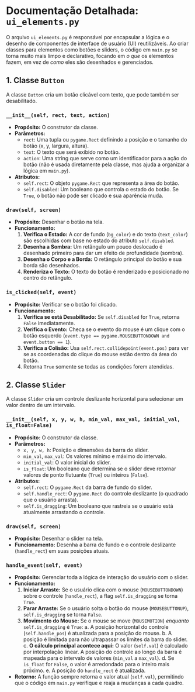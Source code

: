 # Documentação Detalhada: `ui_elements.py`

O arquivo `ui_elements.py` é responsável por encapsular a lógica e o desenho de componentes de interface de usuário (UI) reutilizáveis. Ao criar classes para elementos como botões e sliders, o código em `main.py` se torna muito mais limpo e declarativo, focando em *o que* os elementos fazem, em vez de *como* eles são desenhados e gerenciados.

## 1. Classe `Button`

A classe `Button` cria um botão clicável com texto, que pode também ser desabilitado.

### `__init__(self, rect, text, action)`

-   **Propósito:** O construtor da classe.
-   **Parâmetros:**
    -   `rect`: Uma tupla ou `pygame.Rect` definindo a posição e o tamanho do botão (x, y, largura, altura).
    -   `text`: O texto que será exibido no botão.
    -   `action`: Uma string que serve como um identificador para a ação do botão (não é usada diretamente pela classe, mas ajuda a organizar a lógica em `main.py`).
-   **Atributos:**
    -   `self.rect`: O objeto `pygame.Rect` que representa a área do botão.
    -   `self.disabled`: Um booleano que controla o estado do botão. Se `True`, o botão não pode ser clicado e sua aparência muda.

### `draw(self, screen)`

-   **Propósito:** Desenhar o botão na tela.
-   **Funcionamento:**
    1.  **Verifica o Estado:** A cor de fundo (`bg_color`) e do texto (`text_color`) são escolhidas com base no estado do atributo `self.disabled`.
    2.  **Desenha a Sombra:** Um retângulo um pouco deslocado é desenhado primeiro para dar um efeito de profundidade (sombra).
    3.  **Desenha o Corpo e a Borda:** O retângulo principal do botão e sua borda são desenhados.
    4.  **Renderiza o Texto:** O texto do botão é renderizado e posicionado no centro do retângulo.

### `is_clicked(self, event)`

-   **Propósito:** Verificar se o botão foi clicado.
-   **Funcionamento:**
    1.  **Verifica se está Desabilitado:** Se `self.disabled` for `True`, retorna `False` imediatamente.
    2.  **Verifica o Evento:** Checa se o evento do mouse é um clique com o botão esquerdo (`event.type == pygame.MOUSEBUTTONDOWN and event.button == 1`).
    3.  **Verifica a Colisão:** Usa `self.rect.collidepoint(event.pos)` para ver se as coordenadas do clique do mouse estão dentro da área do botão.
    4.  Retorna `True` somente se todas as condições forem atendidas.

## 2. Classe `Slider`

A classe `Slider` cria um controle deslizante horizontal para selecionar um valor dentro de um intervalo.

### `__init__(self, x, y, w, h, min_val, max_val, initial_val, is_float=False)`

-   **Propósito:** O construtor da classe.
-   **Parâmetros:**
    -   `x, y, w, h`: Posição e dimensões da barra do slider.
    -   `min_val`, `max_val`: Os valores mínimo e máximo do intervalo.
    -   `initial_val`: O valor inicial do slider.
    -   `is_float`: Um booleano que determina se o slider deve retornar valores de ponto flutuante (`True`) ou inteiros (`False`).
-   **Atributos:**
    -   `self.rect`: O `pygame.Rect` da barra de fundo do slider.
    -   `self.handle_rect`: O `pygame.Rect` do controle deslizante (o quadrado que o usuário arrasta).
    -   `self.is_dragging`: Um booleano que rastreia se o usuário está atualmente arrastando o controle.

### `draw(self, screen)`

-   **Propósito:** Desenhar o slider na tela.
-   **Funcionamento:** Desenha a barra de fundo e o controle deslizante (`handle_rect`) em suas posições atuais.

### `handle_event(self, event)`

-   **Propósito:** Gerenciar toda a lógica de interação do usuário com o slider.
-   **Funcionamento:**
    1.  **Iniciar Arraste:** Se o usuário clica com o mouse (`MOUSEBUTTONDOWN`) sobre o controle (`handle_rect`), a flag `self.is_dragging` se torna `True`.
    2.  **Parar Arraste:** Se o usuário solta o botão do mouse (`MOUSEBUTTONUP`), `self.is_dragging` se torna `False`.
    3.  **Movimento do Mouse:** Se o mouse se move (`MOUSEMOTION`) *enquanto* `self.is_dragging` é `True`:
        a.  A posição horizontal do controle (`self.handle_pos`) é atualizada para a posição do mouse.
        b.  A posição é limitada para não ultrapassar os limites da barra do slider.
        c.  **O cálculo principal acontece aqui:** O valor (`self.val`) é calculado por interpolação linear. A posição do controle ao longo da barra é mapeada para o intervalo de valores (`min_val` a `max_val`).
        d.  Se `is_float` for `False`, o valor é arredondado para o inteiro mais próximo.
        e.  A posição do `handle_rect` é atualizada.
-   **Retorno:** A função sempre retorna o valor atual (`self.val`), permitindo que o código em `main.py` verifique e reaja a mudanças a cada quadro.
